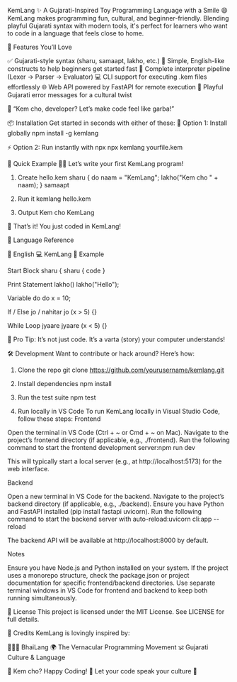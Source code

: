 KemLang ✨
A Gujarati-Inspired Toy Programming Language with a Smile 😄
KemLang makes programming fun, cultural, and beginner-friendly. Blending playful Gujarati syntax with modern tools, it's perfect for learners who want to code in a language that feels close to home.

🌟 Features You’ll Love

✅ Gujarati-style syntax (sharu, samaapt, lakho, etc.)
🧠 Simple, English-like constructs to help beginners get started fast
🚀 Complete interpreter pipeline (Lexer → Parser → Evaluator)
💻 CLI support for executing .kem files effortlessly
🌐 Web API powered by FastAPI for remote execution
🤪 Playful Gujarati error messages for a cultural twist


💬 “Kem cho, developer? Let’s make code feel like garba!”


📦 Installation
Get started in seconds with either of these:
🧰 Option 1: Install globally
npm install -g kemlang

⚡ Option 2: Run instantly with npx
npx kemlang yourfile.kem


🎯 Quick Example
👩‍💻 Let’s write your first KemLang program!
1. Create hello.kem
sharu {
  do naam = "KemLang";
  lakho("Kem cho " + naam);
} samaapt

2. Run it
kemlang hello.kem

3. Output
Kem cho KemLang

👏 That’s it! You just coded in KemLang!

📜 Language Reference



📘 English
💻 KemLang
🧪 Example



Start Block
sharu {
sharu { code }


Print Statement
lakho()
lakho("Hello");


Variable
do
do x = 10;


If / Else
jo / nahitar
jo (x > 5) {}


While Loop
jyaare
jyaare (x < 5) {}



📖 Pro Tip: It’s not just code. It’s a varta (story) your computer understands!


🛠 Development
Want to contribute or hack around? Here’s how:
1. Clone the repo
git clone https://github.com/yourusername/kemlang.git

2. Install dependencies
npm install

3. Run the test suite
npm test

4. Run locally in VS Code
To run KemLang locally in Visual Studio Code, follow these steps:
Frontend

Open the terminal in VS Code (Ctrl + ~ or Cmd + ~ on Mac).
Navigate to the project’s frontend directory (if applicable, e.g., ./frontend).
Run the following command to start the frontend development server:npm run dev


This will typically start a local server (e.g., at http://localhost:5173) for the web interface.

Backend

Open a new terminal in VS Code for the backend.
Navigate to the project’s backend directory (if applicable, e.g., ./backend).
Ensure you have Python and FastAPI installed (pip install fastapi uvicorn).
Run the following command to start the backend server with auto-reload:uvicorn cli:app --reload


The backend API will be available at http://localhost:8000 by default.

Notes

Ensure you have Node.js and Python installed on your system.
If the project uses a monorepo structure, check the package.json or project documentation for specific frontend/backend directories.
Use separate terminal windows in VS Code for frontend and backend to keep both running simultaneously.


📄 License
This project is licensed under the MIT License. See LICENSE for full details.

🙏 Credits
KemLang is lovingly inspired by:

🧑‍🤝‍🧑 BhaiLang
🌍 The Vernacular Programming Movement
🕉️ Gujarati Culture & Language


💫 Kem cho? Happy Coding! 🙌
Let your code speak your culture 🧡
